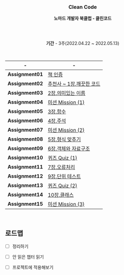 
<div id="top"></div>

<br />
<br />

<div align="center">
<h3 align="center">Clean Code</h3>

**노마드 개발자 북클럽 - 클린코드**            

</div>

##

<div align="center">
            
<br>

**기간** - 3주(2022.04.22 ~ 2022.05.13)
            
<br>


|-|-|
|:---:|---|
|**Assignment01**|[책 인증](https://github.com/jiwonss/clean-code/blob/main/TIL/Assignment01.md)|
|**Assignment02**|[추천사 ~ 1장.깨끗한 코드](https://github.com/jiwonss/clean-code/blob/main/TIL/Assignment02.md)|
|**Assignment03**|[2장.의미있는 이름](https://github.com/jiwonss/clean-code/blob/main/TIL/Assignment03.md)|
|**Assignment04**|[미션 Mission (1)](https://github.com/jiwonss/clean-code/blob/main/TIL/Assignment04.md)|
|**Assignment05**|[3장.함수](https://github.com/jiwonss/clean-code/blob/main/TIL/Assignment05.md)|
|**Assignment06**|[4장.주석](https://github.com/jiwonss/clean-code/blob/main/TIL/Assignment06.md)|
|**Assignment07**|[미션 Mission (2)](https://github.com/jiwonss/clean-code/blob/main/TIL/Assignment07.md)|
|**Assignment08**|[5장.형식 맞추기](https://github.com/jiwonss/clean-code/blob/main/TIL/Assignment08.md)|
|**Assignment09**|[6장.객체와 자료구조](https://github.com/jiwonss/clean-code/blob/main/TIL/Assignment09.md)|
|**Assignment10**|[퀴즈 Quiz (1)](https://github.com/jiwonss/clean-code/blob/main/TIL/Assignment10.md)|
|**Assignment11**|[7장.오류처리](https://github.com/jiwonss/clean-code/blob/main/TIL/Assignment11.md)|
|**Assignment12**|[9장.단위 테스트](https://github.com/jiwonss/clean-code/blob/main/TIL/Assignment12.md)|
|**Assignment13**|[퀴즈 Quiz (2)](https://github.com/jiwonss/clean-code/blob/main/TIL/Assignment13.md)|
|**Assignment14**|[10장.클래스](https://github.com/jiwonss/clean-code/blob/main/TIL/Assignment14.md)|
|**Assignment15**|[미션 Mission (3)](https://github.com/jiwonss/clean-code/blob/main/TIL/Assignment15.md)|

</div>         

<br>
            
## 로드맵
- [ ] 정리하기
- [ ] 안 읽은 챕터 읽기
- [ ] 프로젝트에 적용해보기
            

